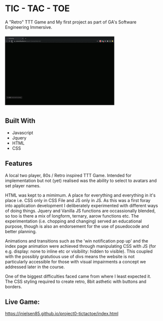 # TIC - TAC - TOE

A "Retro" TTT Game and My first project as part of GA's Software Engineering Immersive. 

![Gif](TTT.gif)

## Built With
* Javascript
* Jquery
* HTML
* CSS

## Features
A local two player, 80s / Retro inspired TTT Game.  Intended for implementation but not (yet) realised was the ability to select to avatars and set player names. 

HTML was kept to a mimimum.  A place for everything and everything in it's place i.e. CSS only in CSS File and JS only in JS.  As this was a first foray into application development I deliberately experimented with different ways of doing things.  Jquery and Vanilla JS functions are occassionally blended, so too is there a mix of longform, ternary, aarow functions etc.  The experimentation (i.e. chopping and changing) served an educational purpose, though is also an endorsement for the use of psuedocode and better planning. 

Animations and transitions such as the 'win notification pop up' and the index page animation were achieved through manipulating CSS with JS (for e.g. display: none to inline etc  or visibility: hidden to visible).  This coupled with the possibly gratutious use of divs means the website is not particularly accessible for those with visual impairments a concept we addressed later in the course.  

One of the biggest difficulties faced came from where I least expected it.  The CSS styling required to create retro, 8bit asthetic with buttons and borders.  

## Live Game:
https://jnielsen85.github.io/project0-tictactoe/index.html


